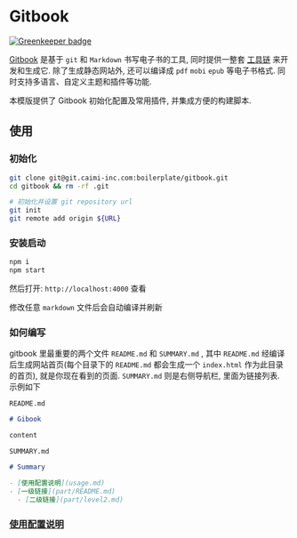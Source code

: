 # Gitbook

[![Greenkeeper badge](https://badges.greenkeeper.io/L3au/gitbook.svg)](https://greenkeeper.io/)

[Gitbook](https://github.com/GitbookIO/gitbook) 是基于 `git` 和 `Markdown` 书写电子书的工具, 同时提供一整套 [工具链](http://toolchain.gitbook.com/) 来开发和生成它. 除了生成静态网站外, 还可以编译成 `pdf` `mobi` `epub` 等电子书格式. 同时支持多语言、自定义主题和插件等功能.

本模版提供了 Gitbook 初始化配置及常用插件, 并集成方便的构建脚本.

## 使用

### 初始化

```bash
git clone git@git.caimi-inc.com:boilerplate/gitbook.git 
cd gitbook && rm -rf .git

# 初始化并设置 git repository url
git init
git remote add origin ${URL}
```

### 安装启动

```bash
npm i
npm start
```

然后打开: `http://localhost:4000` 查看

修改任意 `markdown` 文件后会自动编译并刷新

### 如何编写

gitbook 里最重要的两个文件 `README.md` 和 `SUMMARY.md` , 其中 `README.md` 经编译后生成网站首页(每个目录下的 `README.md` 都会生成一个 `index.html` 作为此目录的首页), 就是你现在看到的页面. `SUMMARY.md` 则是右侧导航栏, 里面为链接列表. 示例如下

`README.md`

```md
# Gibook

content
```

`SUMMARY.md`

```md
# Summary

- [使用配置说明](usage.md)
- [一级链接](part/README.md)
  - [二级链接](part/level2.md)
```

### [使用配置说明](usage.md)
